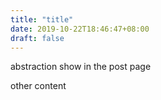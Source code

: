 ```yaml
---
title: "title"
date: 2019-10-22T18:46:47+08:00
draft: false
---
```

abstraction show in the post page
<!--more-->
other content